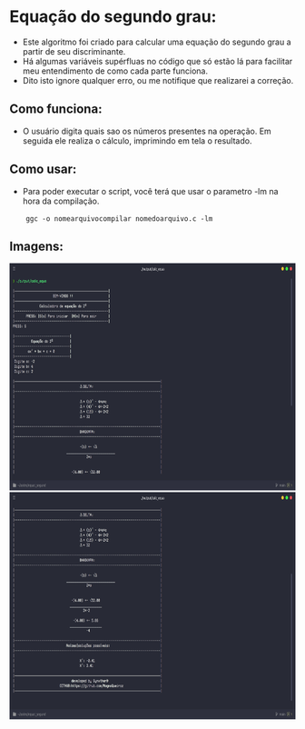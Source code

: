 # Equação do segundo grau:
- Este algoritmo foi criado para calcular uma equação do segundo grau a partir de seu discriminante.
- Há algumas variáveis supérfluas no código que só estão lá para facilitar meu entendimento de como cada parte funciona.
- Dito isto ignore qualquer erro, ou me notifique que realizarei a correção.

## Como funciona:
- O usuário digita quais sao os números presentes na operação. Em seguida ele realiza o cálculo, imprimindo em tela o resultado.

## Como usar:
- Para poder executar o script, você terá que usar o parametro -lm na hora da compilação.
```
    ggc -o nomearquivocompilar nomedoarquivo.c -lm
 ```  
## Imagens:
<div align="center">

<img alt="Image" height="400" src="./images/imgTwo.png" width="600"/>

<img alt="image" height="400" src="./images/imgOne.png" width="600"/>
</div>


